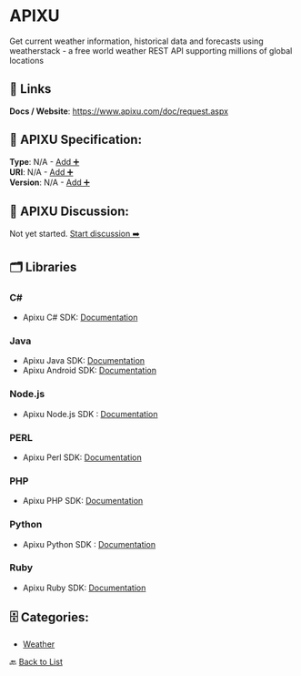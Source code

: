 # APIXU

Get current weather information, historical data and forecasts using weatherstack - a free world weather REST API supporting millions of global locations

##  🔗 Links
**Docs / Website**: https://www.apixu.com/doc/request.aspx

## 🧬 APIXU Specification:
**Type**: N/A - [Add ➕](https://github.com/apis-list/apis-list/edit/main/apis.yaml#L177)  
**URI**: N/A - [Add ➕](https://github.com/apis-list/apis-list/edit/main/apis.yaml#L177)  
**Version**: N/A - [Add ➕](https://github.com/apis-list/apis-list/edit/main/apis.yaml#L177)

## 💬 APIXU Discussion:
Not yet started. [Start discussion ➡️](https://github.com/apis-list/apis-list/discussions/new)

## 🗂️ Libraries
### C#
- Apixu C# SDK: [Documentation](https://github.com/apixu/apixu-csharp)
### Java
- Apixu Java SDK: [Documentation](https://github.com/apixu/apixu-java)
- Apixu Android SDK: [Documentation](https://github.com/apixu/apixu-android)
### Node.js
- Apixu Node.js SDK : [Documentation](https://github.com/apixu/apixu-nodejs)
### PERL
- Apixu Perl SDK: [Documentation](https://github.com/apixu/apixu-perl)
### PHP
- Apixu PHP SDK: [Documentation](https://github.com/apixu/apixu-php)
### Python
- Apixu Python SDK : [Documentation](https://github.com/apixu/apixu-python)
### Ruby
- Apixu Ruby SDK: [Documentation](https://github.com/apixu/apixu-ruby)


## 🗄️ Categories:
- [Weather](https://github.com/apis-list/apis-list#weather-)

🔙  [Back to List](https://github.com/apis-list/apis-list)
